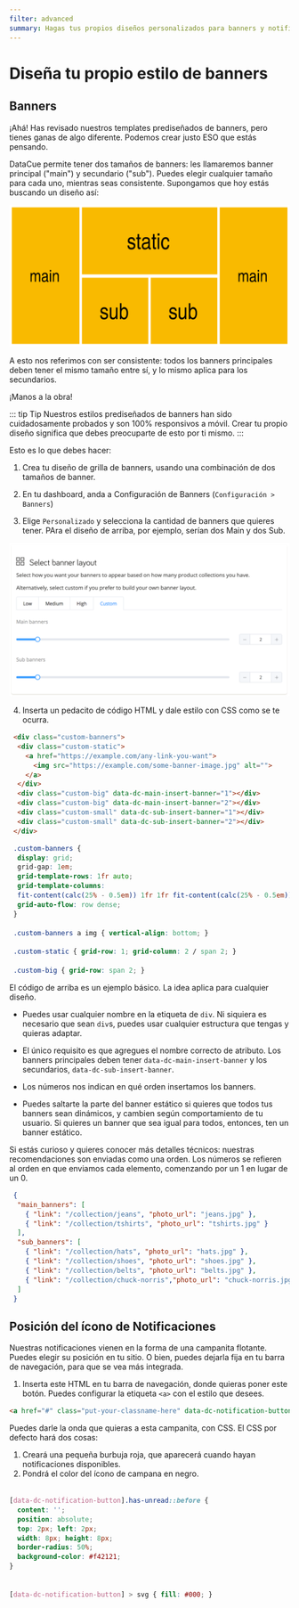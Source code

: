```yaml
---
filter: advanced
summary: Hagas tus propios diseños personalizados para banners y notificaciones.
---
```


# Diseña tu propio estilo de banners

## Banners

¡Ahá! Has revisado nuestros templates prediseñados de banners, pero tienes ganas de algo diferente. Podemos crear justo ESO que estás pensando. 

DataCue permite tener dos tamaños de banners: les llamaremos banner principal ("main") y secundario ("sub"). Puedes elegir cualquier tamaño para cada uno, mientras seas consistente. Supongamos que hoy estás buscando un diseño así:

![Custom Layout](./images/custom-layout.png)

A esto nos referimos con ser consistente: todos los banners principales deben tener el mismo tamaño entre sí, y lo mismo aplica para los secundarios.

¡Manos a la obra!

::: tip Tip
Nuestros estilos prediseñados de banners han sido cuidadosamente probados y son 100% responsivos a móvil. Crear tu propio diseño significa que debes preocuparte de esto por ti mismo. 
:::

Esto es lo que debes hacer:

1. Crea tu diseño de grilla de banners, usando una combinación de dos tamaños de banner.

2. En tu dashboard, anda a Configuración de Banners (`Configuración > Banners`)

3. Elige `Personalizado` y selecciona la cantidad de banners que quieres tener. PAra el diseño de arriba, por ejemplo, serían dos Main y dos Sub. 

 ![Configuración de Banners](./images/banner-settings.png)

4. Inserta un pedacito de código HTML y dale estilo con CSS como se te ocurra.

```html
 <div class="custom-banners">
  <div class="custom-static">
    <a href="https://example.com/any-link-you-want">
      <img src="https://example.com/some-banner-image.jpg" alt="">
    </a>
  </div>
  <div class="custom-big" data-dc-main-insert-banner="1"></div>
  <div class="custom-big" data-dc-main-insert-banner="2"></div>
  <div class="custom-small" data-dc-sub-insert-banner="1"></div>
  <div class="custom-small" data-dc-sub-insert-banner="2"></div>
 </div>
```
 
```css
 .custom-banners {
  display: grid;
  grid-gap: 1em;
  grid-template-rows: 1fr auto;
  grid-template-columns:
  fit-content(calc(25% - 0.5em)) 1fr 1fr fit-content(calc(25% - 0.5em));
  grid-auto-flow: row dense;
 }

 .custom-banners a img { vertical-align: bottom; }

 .custom-static { grid-row: 1; grid-column: 2 / span 2; }

 .custom-big { grid-row: span 2; }
```

El código de arriba es un ejemplo básico. La idea aplica para cualquier diseño. 

- Puedes usar cualquier nombre en la etiqueta de `div`. Ni siquiera es necesario que sean `div`s, puedes usar cualquier estructura que tengas y quieras adaptar.  

- El único requisito es que agregues el nombre correcto de atributo. Los banners principales deben tener `data-dc-main-insert-banner` y los secundarios, `data-dc-sub-insert-banner`. 

- Los números nos indican en qué orden insertamos los banners.

- Puedes saltarte la parte del banner estático si quieres que todos tus banners sean dinámicos, y cambien según comportamiento de tu usuario. Si quieres un banner que sea igual para todos, entonces, ten un banner estático. 

Si estás curioso y quieres conocer más detalles técnicos: nuestras recomendaciones son enviadas como una orden. Los números se refieren al orden en que enviamos cada elemento, comenzando por un 1 en lugar de un 0. 

```json
 {
  "main_banners": [
    { "link": "/collection/jeans", "photo_url": "jeans.jpg" },
    { "link": "/collection/tshirts", "photo_url": "tshirts.jpg" }
  ],
  "sub_banners": [
    { "link": "/collection/hats", "photo_url": "hats.jpg" },
    { "link": "/collection/shoes", "photo_url": "shoes.jpg" },
    { "link": "/collection/belts", "photo_url": "belts.jpg" },
    { "link": "/collection/chuck-norris","photo_url": "chuck-norris.jpg" }
  ]
 }
```

## Posición del ícono de Notificaciones

Nuestras notificaciones vienen en la forma de una campanita flotante. Puedes elegir su posición en tu sitio. O bien, puedes dejarla fija en tu barra de navegación, para que se vea más integrada. 

1. Inserta este HTML en tu barra de navegación, donde quieras poner este botón. Puedes configurar la etiqueta `<a>` con el estilo que desees. 

```html
<a href="#" class="put-your-classname-here" data-dc-notification-button></a>
```

Puedes darle la onda que quieras a esta campanita, con CSS. El CSS por defecto hará dos cosas:

1. Creará una pequeña burbuja roja, que aparecerá cuando hayan notificaciones disponibles. 
2. Pondrá el color del ícono de campana en negro. 

```css

[data-dc-notification-button].has-unread::before {
  content: '';
  position: absolute;
  top: 2px; left: 2px;
  width: 8px; height: 8px;
  border-radius: 50%;
  background-color: #f42121;
}


[data-dc-notification-button] > svg { fill: #000; }
```
